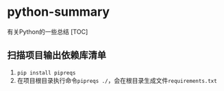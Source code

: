 # python-summary
有关Python的一些总结
[TOC]

## 扫描项目输出依赖库清单
1. `pip install pipreqs`
2. 在项目根目录执行命令`pipreqs ./`，会在根目录生成文件`requirements.txt`
